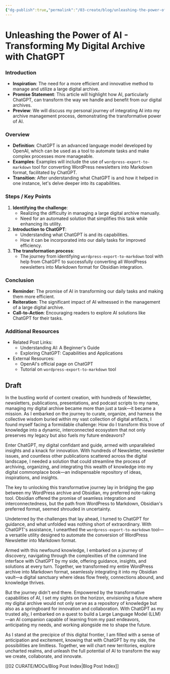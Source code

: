 ```yaml
---
{"dg-publish":true,"permalink":"/03-create/blog/unleashing-the-power-of-ai-transforming-my-digital-archive-with-chat-gpt/","tags":["ai","digital-garden","obsidian","chatgpt"]}
---
```




# Unleashing the Power of AI - Transforming My Digital Archive with ChatGPT

### Introduction

- **Inspiration**: The need for a more efficient and innovative method to manage and utilize a large digital archive.
- **Promise Statement**: This article will highlight how AI, particularly ChatGPT, can transform the way we handle and benefit from our digital archives.
- **Preview**: We will discuss my personal journey of integrating AI into my archive management process, demonstrating the transformative power of AI.

### Overview

- **Definition**: ChatGPT is an advanced language model developed by OpenAI, which can be used as a tool to automate tasks and make complex processes more manageable. 
- **Examples**: Examples will include the use of `wordpress-export-to-markdown` tool for converting WordPress newsletters into Markdown format, facilitated by ChatGPT.
- **Transition**: After understanding what ChatGPT is and how it helped in one instance, let's delve deeper into its capabilities.




### Steps / Key Points

1. **Identifying the challenge**:
    - Realizing the difficulty in managing a large digital archive manually.
    - Need for an automated solution that simplifies this task while enhancing its utility.
2. **Introduction to ChatGPT**:
    - Understanding what ChatGPT is and its capabilities.
    - How it can be incorporated into our daily tasks for improved efficiency.
3. **The transformation process**:
    - The journey from identifying `wordpress-export-to-markdown` tool with help from ChatGPT to successfully converting all WordPress newsletters into Markdown format for Obsidian integration.

### Conclusion

- **Reminder**: The promise of AI in transforming our daily tasks and making them more efficient.
- **Reiteration**: The significant impact of AI witnessed in the management of a large digital archive.
- **Call-to-Action**: Encouraging readers to explore AI solutions like ChatGPT for their tasks.

### Additional Resources

- Related Post Links:
    - Understanding AI: A Beginner's Guide
    - Exploring ChatGPT: Capabilities and Applications
- External Resources:
    - OpenAI's official page on ChatGPT
    - Tutorial on `wordpress-export-to-markdown` tool

## Draft

In the bustling world of content creation, with hundreds of Newsletter, newsletters, publications, presentations, and podcast scripts to my name, managing my digital archive became more than just a task—it became a mission. As I embarked on the journey to curate, organize, and harness the collective wisdom buried within my vast collection of digital artifacts, I found myself facing a formidable challenge: How do I transform this trove of knowledge into a dynamic, interconnected ecosystem that not only preserves my legacy but also fuels my future endeavors?

Enter ChatGPT, my digital confidant and guide, armed with unparalleled insights and a knack for innovation. With hundreds of Newsletter, newsletter issues, and countless other publications scattered across the digital landscape, I needed a solution that could streamline the process of archiving, organizing, and integrating this wealth of knowledge into my digital commonplace book—an indispensable repository of ideas, inspirations, and insights.

The key to unlocking this transformative journey lay in bridging the gap between my WordPress archive and Obsidian, my preferred note-taking tool. Obsidian offered the promise of seamless integration and interconnectedness, but the path from WordPress to Markdown, Obsidian's preferred format, seemed shrouded in uncertainty.

Undeterred by the challenges that lay ahead, I turned to ChatGPT for guidance, and what unfolded was nothing short of extraordinary. With ChatGPT's assistance, I unearthed the `wordpress-export-to-markdown` tool—a versatile utility designed to automate the conversion of WordPress Newsletter into Markdown format.

Armed with this newfound knowledge, I embarked on a journey of discovery, navigating through the complexities of the command line interface with ChatGPT by my side, offering guidance, insights, and solutions at every turn. Together, we transformed my entire WordPress archive into Markdown format, seamlessly integrating it into my Obsidian vault—a digital sanctuary where ideas flow freely, connections abound, and knowledge thrives.

But the journey didn't end there. Empowered by the transformative capabilities of AI, I set my sights on the horizon, envisioning a future where my digital archive would not only serve as a repository of knowledge but also as a springboard for innovation and collaboration. With ChatGPT as my trusted ally, I embarked on a quest to build a Large Language Model (LLM)—an AI companion capable of learning from my past endeavors, anticipating my needs, and working alongside me to shape the future.

As I stand at the precipice of this digital frontier, I am filled with a sense of anticipation and excitement, knowing that with ChatGPT by my side, the possibilities are limitless. Together, we will chart new territories, explore uncharted realms, and unleash the full potential of AI to transform the way we create, collaborate, and innovate.

[[02 CURATE/MOCs/Blog Post Index\|Blog Post Index]]